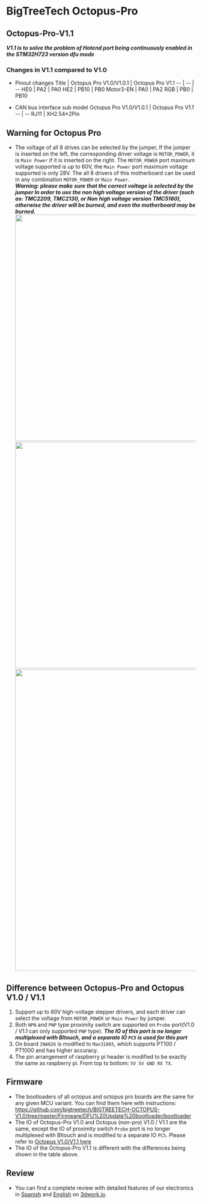 # BigTreeTech Octopus-Pro

## Octopus-Pro-V1.1
***V1.1 is to solve the problem of Hotend port being continuously enabled in the STM32H723 version dfu mode***
### Changes in V1.1 compared to V1.0
* Pinout changes
  Title | Octopus Pro V1.0/V1.0.1 | Octopus Pro V1.1
  -- | -- | --
  HE0 | PA2  | PA0
  HE2 | PB10  | PB0
  Motor3-EN | PA0  | PA2
  RGB | PB0  | PB10

* CAN bus interface sub model
  Octopus Pro V1.0/V1.0.1 | Octopus Pro V1.1
  -- | --
  RJ11  | XH2.54*2Pin

## Warning for Octopus Pro
* The voltage of all 8 drives can be selected by the jumper, If the jumper is inserted on the left, the corresponding driver voltage is `MOTOR_POWER`, it is `Main Power` if it is inserted on the right. The `MOTOR_POWER` port maximum voltage supported is up to 60V, the `Main Power` port maximum voltage supported is only 28V. The all 8 drivers of this motherboard can be used in any combination `MOTOR_POWER` or `Main Power`.<br/>
***Warning: please make sure that the correct voltage is selected by the jumper In order to use the non high voltage version of the driver (such as: TMC2209, TMC2130, or Non high voltage version TMC5160), otherwise the driver will be burned, and even the motherboard may be burned.***<br/>
  <img src=Images/stepper_60V.png width="600" /><br/>
  <img src=Images/stepper_24V.png width="600" /><br/>
  <img src=Images/board.jpg width="800" /><br/>

## Difference between Octopus-Pro and Octopus V1.0 / V1.1
  1. Support up to 60V high-voltage stepper drivers, and each driver can select the voltage from `MOTOR_POWER` or `Main Power` by jumper.
  2. Both `NPN` and `PNP` type proximity switch are supported on `Probe` port(V1.0 / V1.1 can only supported `PNP` type). ***The IO of this port is no longer multiplexed with Bltouch, and a separate IO `PC5` is used for this port***
  3. On board `INA826` is modified to `Max31865`, which supports PT100 / PT1000 and has higher accuracy.
  4. The pin arrangement of raspberry pi header is modified to be exactly the same as raspberry pi. From top to bottom: `5V 5V GND RX TX`.

## Firmware
  * The bootloaders of all octopus and octopus pro boards are the same for any given MCU variant. You can find them here with instructions: https://github.com/bigtreetech/BIGTREETECH-OCTOPUS-V1.0/tree/master/Firmware/DFU%20Update%20bootloader/bootloader
  * The IO of Octopus-Pro V1.0 and Octopus (non-pro) V1.0 / V1.1 are the same, except the IO of proximity switch `Probe` port is no longer multiplexed with Bltouch and is modified to a separate IO `PC5`. Please refer to [Octopus V1.0/V1.1 here](https://github.com/bigtreetech/BIGTREETECH-OCTOPUS-V1.0)
  * The IO of the Octopus-Pro V1.1 is different with the differences being shown in the table above.

## Review
  * You can find a complete review with detailed features of our electronics in [Spanish](https://3dwork.io/btt-octopus-pro) and [English](https://3dwork.io/en/btt-octopus-pro) on [3dwork.io](https://3dwork.io/).

